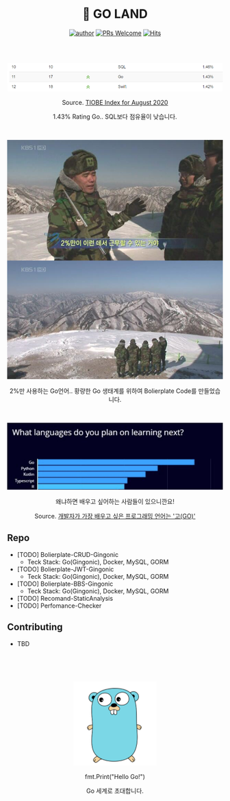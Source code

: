 <div align=center>

# 🏁 GO LAND 

[![author](https://img.shields.io/badge/author-koeonyack-green.svg?style=flat-square)](https://covenant.tistory.com/)
[![PRs Welcome](https://img.shields.io/badge/PRs-welcome-brightgreen.svg?style=flat-square)](https://github.com/brave-people/Dev-Event/pulls)
[![Hits](https://hits.seeyoufarm.com/api/count/incr/badge.svg?url=https%3A%2F%2Fgithub.com%2Fgolang-crew%2FGO-LAND&count_bg=%2379C83D&title_bg=%23555555&icon=&icon_color=%23E7E7E7&title=hits&edge_flat=true)](https://hits.seeyoufarm.com)

<!-- 
[![HitCount](http://hits.dwyl.com/golang-crew/GO-LAND.svg)](http://hits.dwyl.com/golang-crew/GO-LAND)
-->


</div>
<br />
<br />


<div align=center>

![](./static/rank_go.png)

Source. [TIOBE Index for August 2020](https://www.tiobe.com/tiobe-index/)

1.43% Rating Go.. SQL보다 점유율이 낮습니다.

<br />

![](./static/main.png)

2%만 사용하는 Go언어.. 황량한 Go 생태계를 위하여 Bolierplate Code를 만들었습니다. 

<br />

![](./static/next_go.png)

왜냐하면 배우고 싶어하는 사람들이 있으니깐요!

Source. [개발자가 가장 배우고 싶은 프로그래밍 언어는 '고(GO)'](https://zdnet.co.kr/view/?no=20200205112108)


</div>



## Repo

- [TODO] Bolierplate-CRUD-Gingonic 
    - Teck Stack: Go(Gingonic), Docker, MySQL, GORM
- [TODO] Bolierplate-JWT-Gingonic 
    - Teck Stack: Go(Gingonic), Docker, MySQL, GORM
- [TODO] Bolierplate-BBS-Gingonic 
    - Teck Stack: Go(Gingonic), Docker, MySQL, GORM
- [TODO] Recomand-StaticAnalysis
- [TODO] Perfomance-Checker

## Contributing

- TBD

<br />
<br />
<br />

<div align=center>

![](./static/go.png)

fmt.Print("Hello Go!")

Go 세계로 초대합니다.

</div>

